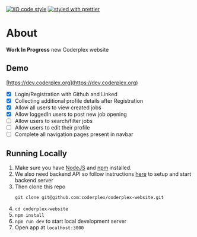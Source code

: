 [![XO code style](https://img.shields.io/badge/code_style-XO-5ed9c7.svg)](https://github.com/sindresorhus/xo)
[![styled with prettier](https://img.shields.io/badge/styled_with-prettier-ff69b4.svg)](https://github.com/prettier/prettier)

# About
**Work In Progress** new Coderplex website

## Demo

[https://dev.coderplex.org](https://dev.coderplex.org)

- [x] Login/Registration with Github and Linked
- [x] Collecting additional profile details after Registration
- [x] Allow all users to view created jobs
- [x] Allow loggedIn users to post new job opening
- [ ] Allow users to search/filter jobs
- [ ] Allow users to edit their profile
- [ ] Complete all navigation pages present in navbar

## Running Locally
1. Make sure you have [NodeJS](https://nodejs.org/) and [npm](https://www.npmjs.com/) installed.
2. We also need backend API so follow instructions [here](https://github.com/coderplex/coderplex-backend) to setup and start backend server 
3. Then clone this repo
    ```
    git clone git@github.com:coderplex/coderplex-website.git
    ```
4. `cd coderplex-website`
5. `npm install`
6. `npm run dev` to start local development server
7. Open app at `localhost:3000`
